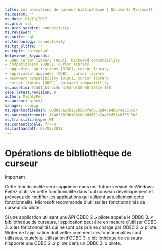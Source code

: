```yaml
---
title: Les opérations de curseur bibliothèque | Documents Microsoft
ms.custom: ''
ms.date: 01/19/2017
ms.prod: sql
ms.prod_service: connectivity
ms.reviewer: ''
ms.suite: sql
ms.technology: connectivity
ms.tgt_pltfrm: ''
ms.topic: conceptual
helpviewer_keywords:
- ODBC cursor library [ODBC], backward compatibility
- compatibility [ODBC], cursor library
- upgrading applications [ODBC], cursor library
- application upgrades [ODBC], cursor library
- backward compatibility [ODBC], cursor library
- cursor library [ODBC], backward compatibility
ms.assetid: 04d514b1-dc4d-4b84-bf35-60f4657ef1f6
caps.latest.revision: 8
author: MightyPen
ms.author: genemi
manager: craigg
ms.openlocfilehash: 60d0d5e9cb136b586fad675ad48a4b84ce353bc7
ms.sourcegitcommit: 1740f3090b168c0e809611a7aa6fd514075616bf
ms.translationtype: MT
ms.contentlocale: fr-FR
ms.lasthandoff: 05/03/2018
---
```

# <a name="cursor-library-operations"></a>Opérations de bibliothèque de curseur
> [!IMPORTANT]  
>  Cette fonctionnalité sera supprimée dans une future version de Windows. Évitez d’utiliser cette fonctionnalité dans tout nouveau développement et prévoyez de modifier les applications qui utilisent actuellement cette fonctionnalité. Microsoft recommande d’utiliser les fonctionnalités de curseur du pilote.  
  
 Si une application utilisant une API ODBC 2 *.x* pilote appelle le ODBC 3. *x* bibliothèque de curseurs, l’application peut être en mesure d’utiliser ODBC 3. *x* les fonctionnalités qui ne sont pas pris en charge par ODBC 2 *.x* pilote. Writer de l’application doit veiller comment ces fonctionnalités sont utilisées, toutefois. Utilisation d’ODBC 3. *x* bibliothèque de curseurs n’apporte une ODBC 2 *.x* pilote dans un ODBC 3. *x* pilote.

